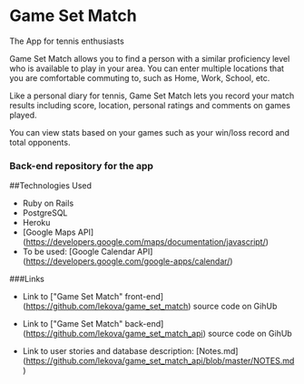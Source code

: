 # Game Set Match

The App for tennis enthusiasts

Game Set Match allows you to find a person with a similar proficiency level who is available to play in your area. You can enter multiple locations that you are comfortable commuting to, such as Home, Work, School, etc.

Like a personal diary for tennis, Game Set Match lets you record your match results including score, location, personal ratings and comments on games played.

You can view stats based on your games such as your win/loss record and total opponents.

### Back-end repository for the app

##Technologies Used
- Ruby on Rails
- PostgreSQL
- Heroku
- [Google Maps API] (https://developers.google.com/maps/documentation/javascript/)
- To be used: [Google Calendar API] (https://developers.google.com/google-apps/calendar/)

###Links
- Link to ["Game Set Match" front-end] (https://github.com/lekova/game_set_match) source code on GihUb
- Link to ["Game Set Match" back-end] (https://github.com/lekova/game_set_match_api) source code on GihUb

- Link to user stories and database description: [Notes.md] (https://github.com/lekova/game_set_match_api/blob/master/NOTES.md)
